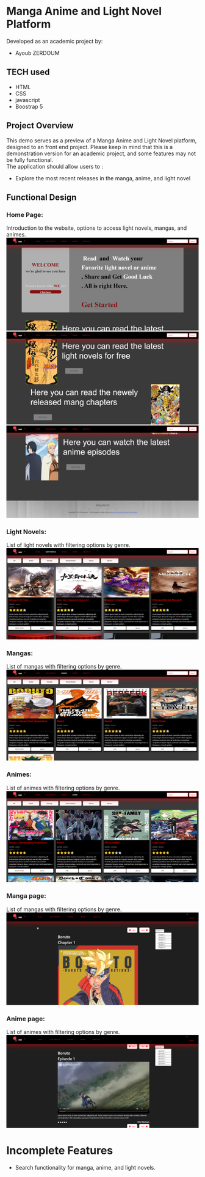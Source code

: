 # Manga Anime and Light Novel Platform
Developed as an academic project by:
- Ayoub ZERDOUM

## TECH used
<ul>
  <li>HTML</li>
  <li>CSS</li>
  <li>javascript</li>
  <li>Boostrap 5</li>
</ul>

## Project Overview
This demo serves as a preview of  a Manga Anime and Light Novel platform, designed to an front end project. 
Please keep in mind that this is a demonstration version for an academic project, and some features may not be fully functional. 
<br>
The application should allow users to :
<ul>
  <li>Explore the most recent releases in the manga, anime, and light novel</li>
</ul>

## Functional Design
### Home Page:
Introduction to the website, options to access light novels, mangas, and animes.
<img src="./captures/home1.png" alt="home1">
<img src="./captures/home2.png" alt="home2">
<img src="./captures/home3.png" alt="home3">

### Light Novels:
List of light novels with filtering options by genre.
<img src="./captures/lightnovel.png" alt="light novel">
### Mangas:
List of mangas with filtering options by genre.
<img src="./captures/manga.png" alt="manga">
### Animes:
List of animes with filtering options by genre.
<img src="./captures/anime.png" alt="anime">
### Manga page:
List of mangas with filtering options by genre.
<img src="./captures/mangaPage2.png" alt="manga page">
### Anime page:
List of animes with filtering options by genre.
<img src="./captures/animePage1.png" alt="anime page">

# Incomplete Features
<ul>
  <li>Search functionality for manga, anime, and light novels.</li>
</ul>

